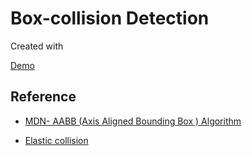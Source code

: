 # Box-collision Detection

Created with 

[Demo](https://razzkumar.github.io/box-collision/)

## Reference

* [MDN- AABB (Axis Aligned Bounding Box ) Algorithm](https://developer.mozilla.org/en-US/docs/Games/Techniques/2D_collision_detection#Axis-Aligned_Bounding_Box)

* [Elastic collision](https://en.wikipedia.org/wiki/Elastic_collision)
